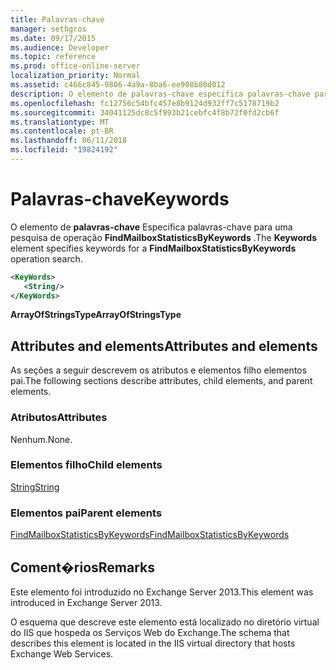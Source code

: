 ```yaml
---
title: Palavras-chave
manager: sethgros
ms.date: 09/17/2015
ms.audience: Developer
ms.topic: reference
ms.prod: office-online-server
localization_priority: Normal
ms.assetid: c466c845-9806-4a9a-8ba6-ee908b80d012
description: O elemento de palavras-chave especifica palavras-chave para uma pesquisa de operação FindMailboxStatisticsByKeywords.
ms.openlocfilehash: fc12756c54bfc457e8b9124d932ff7c5178719b2
ms.sourcegitcommit: 34041125dc8c5f993b21cebfc4f8b72f0fd2cb6f
ms.translationtype: MT
ms.contentlocale: pt-BR
ms.lasthandoff: 06/11/2018
ms.locfileid: "19824192"
---
```

# <a name="keywords"></a><span data-ttu-id="db9b8-103">Palavras-chave</span><span class="sxs-lookup"><span data-stu-id="db9b8-103">Keywords</span></span>

<span data-ttu-id="db9b8-104">O elemento de **palavras-chave** Especifica palavras-chave para uma pesquisa de operação **FindMailboxStatisticsByKeywords** .</span><span class="sxs-lookup"><span data-stu-id="db9b8-104">The **Keywords** element specifies keywords for a **FindMailboxStatisticsByKeywords** operation search.</span></span> 
  
```XML
<KeyWords>
   <String/>
</KeyWords>
```

 <span data-ttu-id="db9b8-105">**ArrayOfStringsType**</span><span class="sxs-lookup"><span data-stu-id="db9b8-105">**ArrayOfStringsType**</span></span>
## <a name="attributes-and-elements"></a><span data-ttu-id="db9b8-106">Attributes and elements</span><span class="sxs-lookup"><span data-stu-id="db9b8-106">Attributes and elements</span></span>

<span data-ttu-id="db9b8-107">As seções a seguir descrevem os atributos e elementos filho elementos pai.</span><span class="sxs-lookup"><span data-stu-id="db9b8-107">The following sections describe attributes, child elements, and parent elements.</span></span>
  
### <a name="attributes"></a><span data-ttu-id="db9b8-108">Atributos</span><span class="sxs-lookup"><span data-stu-id="db9b8-108">Attributes</span></span>

<span data-ttu-id="db9b8-109">Nenhum.</span><span class="sxs-lookup"><span data-stu-id="db9b8-109">None.</span></span>
  
### <a name="child-elements"></a><span data-ttu-id="db9b8-110">Elementos filho</span><span class="sxs-lookup"><span data-stu-id="db9b8-110">Child elements</span></span>

[<span data-ttu-id="db9b8-111">String</span><span class="sxs-lookup"><span data-stu-id="db9b8-111">String</span></span>](string.md)
  
### <a name="parent-elements"></a><span data-ttu-id="db9b8-112">Elementos pai</span><span class="sxs-lookup"><span data-stu-id="db9b8-112">Parent elements</span></span>

[<span data-ttu-id="db9b8-113">FindMailboxStatisticsByKeywords</span><span class="sxs-lookup"><span data-stu-id="db9b8-113">FindMailboxStatisticsByKeywords</span></span>](findmailboxstatisticsbykeywords.md)
  
## <a name="remarks"></a><span data-ttu-id="db9b8-114">Coment�rios</span><span class="sxs-lookup"><span data-stu-id="db9b8-114">Remarks</span></span>

<span data-ttu-id="db9b8-115">Este elemento foi introduzido no Exchange Server 2013.</span><span class="sxs-lookup"><span data-stu-id="db9b8-115">This element was introduced in Exchange Server 2013.</span></span>
  
<span data-ttu-id="db9b8-116">O esquema que descreve este elemento está localizado no diretório virtual do IIS que hospeda os Serviços Web do Exchange.</span><span class="sxs-lookup"><span data-stu-id="db9b8-116">The schema that describes this element is located in the IIS virtual directory that hosts Exchange Web Services.</span></span>
  


